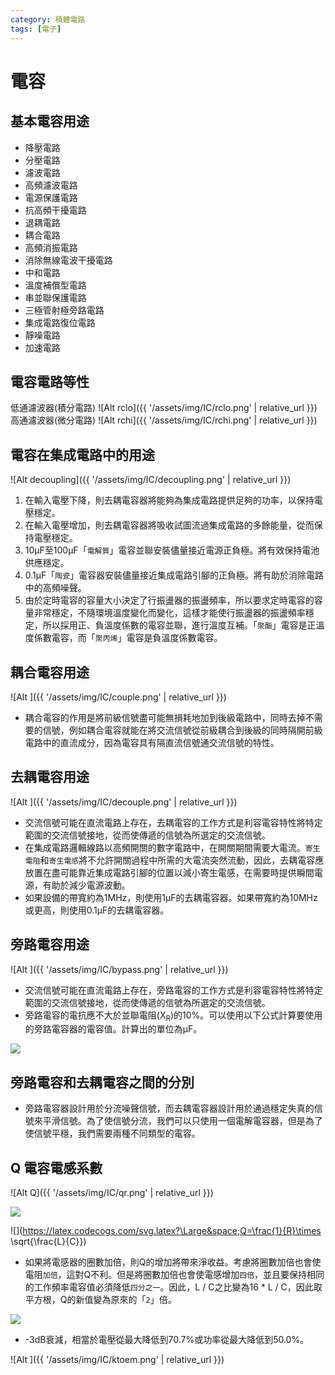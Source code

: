 ```yaml
---
category: 積體電路
tags: [電子]
---
```


# 電容

## 基本電容用途
 * 降壓電路
 * 分壓電路
 * 濾波電路
 * 高頻濾波電路
 * 電源保護電路
 * 抗高頻干擾電路
 * 退耦電路
 * 耦合電路
 * 高頻消振電路
 * 消除無線電波干擾電路
 * 中和電路
 * 溫度補償型電路
 * 串並聯保護電路
 * 三極管射極旁路電路
 * 集成電路復位電路
 * 靜噪電路
 * 加速電路

## 電容電路等性
低通濾波器(積分電路)
![Alt rclo]({{ '/assets/img/IC/rclo.png' | relative_url }})
高通濾波器(微分電路)
![Alt rchi]({{ '/assets/img/IC/rchi.png' | relative_url }})

## 電容在集成電路中的用途
 
![Alt decoupling]({{ '/assets/img/IC/decoupling.png' | relative_url }})
1. 在輸入電壓下降，則去耦電容器將能夠為集成電路提供足夠的功率，以保持電壓穩定。 
2. 在輸入電壓增加，則去耦電容器將吸收試圖流過集成電路的多餘能量，從而保持電壓穩定。
3. 10μF至100μF「`電解質`」電容並聯安裝儘量接近電源正負極。將有效保持電池供應穩定。
4. 0.1μF「`陶瓷`」電容器安裝儘量接近集成電路引腳的正負極。將有助於消除電路中的高頻噪聲。
5. 由於定時電容的容量大小決定了行振盪器的振盪頻率，所以要求定時電容的容量非常穩定，不隨環境溫度變化而變化，這樣才能使行振盪器的振盪頻率穩定，所以採用正、負溫度係數的電容並聯，進行溫度互補。「`聚酯`」電容是正溫度係數電容，而「`聚丙烯`」電容是負溫度係數電容。

## 耦合電容用途

![Alt ]({{ '/assets/img/IC/couple.png' | relative_url }})

 * 耦合電容的作用是將前級信號盡可能無損耗地加到後級電路中，同時去掉不需要的信號，例如耦合電容就能在將交流信號從前級耦合到後級的同時隔開前級電路中的直流成分，因為電容具有隔直流信號通交流信號的特性。

## 去耦電容用途

![Alt ]({{ '/assets/img/IC/decouple.png' | relative_url }})
 * 交流信號可能在直流電路上存在，去耦電容的工作方式是利容電容特性將特定範圍的交流信號接地，從而使傳遞的信號為所選定的交流信號。
 * 在集成電路邏輯線路以高頻開關的數字電路中，在開關期間需要大電流。`寄生電阻`和`寄生電感`將不允許開關過程中所需的大電流突然流動，因此，去耦電容應放置在盡可能靠近集成電路引腳的位置以減小寄生電感，在需要時提供瞬間電源，有助於減少電源波動。
 * 如果設備的帶寬約為1MHz，則使用1μF的去耦電容器。如果帶寬約為10MHz或更高，則使用0.1µF的去耦電容器。
 
## 旁路電容用途
![Alt ]({{ '/assets/img/IC/bypass.png' | relative_url }})
 * 交流信號可能在直流電路上存在，旁路電容的工作方式是利容電容特性將特定範圍的交流信號接地，從而使傳遞的信號為所選定的交流信號。
 * 旁路電容的電抗應不大於並聯電阻(X<sub>R</sub>)的10%。可以使用以下公式計算要使用的旁路電容器的電容值。計算出的單位為μF。
 
![](https://latex.codecogs.com/svg.latex?\Large&space;C=\frac{10^6}{2\pi{f}\times({X_{R}\times{0.1}})})

## 旁路電容和去耦電容之間的分別
* 旁路電容器設計用於分流噪聲信號，而去耦電容器設計用於通過穩定失真的信號來平滑信號。為了使信號分流，我們可以只使用一個電解電容器，但是為了使信號平穩，我們需要兩種不同類型的電容。

## Q 電容電感系數
![Alt Q]({{ '/assets/img/IC/qr.png' | relative_url }})

![](https://latex.codecogs.com/svg.latex?\Large&space;Q=\dfrac{f_0}{f_2-f_1})


![](https://latex.codecogs.com/svg.latex?\Large&space;Q=\frac{1}{R}\times \sqrt{\frac{L}{C}})

 * 如果將電感器的圈數加倍，則Q的增加將帶來淨收益。考慮將圈數加倍也會使電阻`加倍`，這對Q不利。但是將圈數加倍也會使電感增加`四倍`，並且要保持相同的工作頻率電容值必須降低`四分之一`。因此，L / C之比變為16 * L / C，因此取平方根，Q的新值變為原來的「`2`」倍。

![](https://latex.codecogs.com/svg.latex?\Large&space;Q=\frac{4}{2\times{R}}\times\sqrt{\frac{L}{C}})

* -3dB衰減，相當於電壓從最大降低到70.7%或功率從最大降低到50.0%。

![Alt ]({{ '/assets/img/IC/ktoem.png' | relative_url }})



